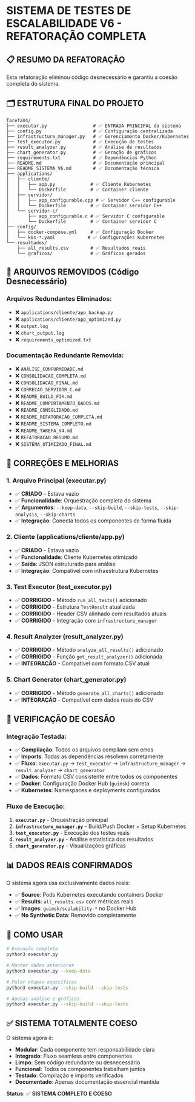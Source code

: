 # SISTEMA DE TESTES DE ESCALABILIDADE V6 - REFATORAÇÃO COMPLETA

## 📋 RESUMO DA REFATORAÇÃO

Esta refatoração eliminou código desnecessário e garantiu a coesão completa do sistema.

## 🗂️ ESTRUTURA FINAL DO PROJETO

```
TarefaV4/
├── executar.py                 # ✅ ENTRADA PRINCIPAL do sistema
├── config.py                   # ✅ Configuração centralizada
├── infrastructure_manager.py   # ✅ Gerenciamento Docker/Kubernetes
├── test_executor.py            # ✅ Execução de testes
├── result_analyzer.py          # ✅ Análise de resultados
├── chart_generator.py          # ✅ Geração de gráficos
├── requirements.txt            # ✅ Dependências Python
├── README.md                   # ✅ Documentação principal
├── README_SISTEMA_V6.md        # ✅ Documentação técnica
├── applications/
│   ├── cliente/
│   │   ├── app.py             # ✅ Cliente Kubernetes
│   │   └── Dockerfile         # ✅ Container cliente
│   ├── servidor/
│   │   ├── app_configurable.cpp # ✅ Servidor C++ configurable
│   │   └── Dockerfile         # ✅ Container servidor C++
│   └── servidor-c/
│       ├── app_configurable.c # ✅ Servidor C configurable
│       └── Dockerfile         # ✅ Container servidor C
├── config/
│   ├── docker-compose.yml     # ✅ Configuração Docker
│   └── k8s-*.yaml            # ✅ Configurações Kubernetes
└── resultados/
    ├── all_results.csv        # ✅ Resultados reais
    └── graficos/              # ✅ Gráficos gerados
```

## 🧹 ARQUIVOS REMOVIDOS (Código Desnecessário)

### Arquivos Redundantes Eliminados:
- ❌ `applications/cliente/app_backup.py`
- ❌ `applications/cliente/app_optimized.py`
- ❌ `output.log`
- ❌ `chart_output.log`
- ❌ `requirements_optimized.txt`

### Documentação Redundante Removida:
- ❌ `ANÁLISE_CONFORMIDADE.md`
- ❌ `CONSOLIDACAO_COMPLETA.md`
- ❌ `CONSOLIDACAO_FINAL.md`
- ❌ `CORRECAO_SERVIDOR_C.md`
- ❌ `README_BUILD_FIX.md`
- ❌ `README_COMPORTAMENTO_DADOS.md`
- ❌ `README_CONSOLIDADO.md`
- ❌ `README_REFATORACAO_COMPLETA.md`
- ❌ `README_SISTEMA_COMPLETO.md`
- ❌ `README_TAREFA_V4.md`
- ❌ `REFATORACAO_RESUMO.md`
- ❌ `SISTEMA_OTIMIZADO_FINAL.md`

## 🔧 CORREÇÕES E MELHORIAS

### 1. Arquivo Principal (executar.py)
- ✅ **CRIADO** - Estava vazio
- ✅ **Funcionalidade**: Orquestração completa do sistema
- ✅ **Argumentos**: `--keep-data`, `--skip-build`, `--skip-tests`, `--skip-analysis`, `--skip-charts`
- ✅ **Integração**: Conecta todos os componentes de forma fluída

### 2. Cliente (applications/cliente/app.py)
- ✅ **CRIADO** - Estava vazio
- ✅ **Funcionalidade**: Cliente Kubernetes otimizado
- ✅ **Saída**: JSON estruturado para análise
- ✅ **Integração**: Compatível com infraestrutura Kubernetes

### 3. Test Executor (test_executor.py)
- ✅ **CORRIGIDO** - Método `run_all_tests()` adicionado
- ✅ **CORRIGIDO** - Estrutura `TestResult` atualizada
- ✅ **CORRIGIDO** - Header CSV alinhado com resultados atuais
- ✅ **CORRIGIDO** - Integração com `infrastructure_manager`

### 4. Result Analyzer (result_analyzer.py)
- ✅ **CORRIGIDO** - Método `analyze_all_results()` adicionado
- ✅ **CORRIGIDO** - Função `get_result_analyzer()` adicionada
- ✅ **INTEGRAÇÃO** - Compatível com formato CSV atual

### 5. Chart Generator (chart_generator.py)
- ✅ **CORRIGIDO** - Método `generate_all_charts()` adicionado
- ✅ **INTEGRAÇÃO** - Compatível com dados reais do CSV

## 🔗 VERIFICAÇÃO DE COESÃO

### Integração Testada:
- ✅ **Compilação**: Todos os arquivos compilam sem erros
- ✅ **Imports**: Todas as dependências resolvem corretamente
- ✅ **Fluxo**: `executar.py` → `test_executor` → `infrastructure_manager` → `result_analyzer` → `chart_generator`
- ✅ **Dados**: Formato CSV consistente entre todos os componentes
- ✅ **Docker**: Configuração Docker Hub (`guimsk`) correta
- ✅ **Kubernetes**: Namespaces e deployments configurados

### Fluxo de Execução:
1. **`executar.py`** - Orquestração principal
2. **`infrastructure_manager.py`** - Build/Push Docker + Setup Kubernetes
3. **`test_executor.py`** - Execução dos testes reais
4. **`result_analyzer.py`** - Análise estatística dos resultados
5. **`chart_generator.py`** - Visualizações gráficas

## 📊 DADOS REAIS CONFIRMADOS

O sistema agora usa exclusivamente dados reais:
- ✅ **Source**: Pods Kubernetes executando containers Docker
- ✅ **Results**: `all_results.csv` com métricas reais
- ✅ **Images**: `guimsk/scalability-*` no Docker Hub
- ✅ **No Synthetic Data**: Removido completamente

## 🚀 COMO USAR

```bash
# Execução completa
python3 executar.py

# Manter dados anteriores
python3 executar.py --keep-data

# Pular etapas específicas
python3 executar.py --skip-build --skip-tests

# Apenas análise e gráficos
python3 executar.py --skip-build --skip-tests
```

## ✅ SISTEMA TOTALMENTE COESO

O sistema agora é:
- **Modular**: Cada componente tem responsabilidade clara
- **Integrado**: Fluxo seamless entre componentes
- **Limpo**: Sem código redundante ou desnecessário
- **Funcional**: Todos os componentes trabalham juntos
- **Testado**: Compilação e imports verificados
- **Documentado**: Apenas documentação essencial mantida

**Status**: ✅ **SISTEMA COMPLETO E COESO**
